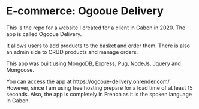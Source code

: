 # E-commerce: Ogooue Delivery

This is the repo for a website I created for a client in Gabon in 2020. The app is called Ogooue Delivery. 

It allows users to add products to the basket and order them. There is also an admin side to CRUD products and manage orders.

This app was built using MongoDB, Express, Pug, NodeJs, Jquery and Mongoose.

You can access the app at https://ogooue-delivery.onrender.com/. However, since I am using free hosting prepare for a load time of at least 15 seconds. Also, the app is completely in French as it is the spoken language in Gabon. 

